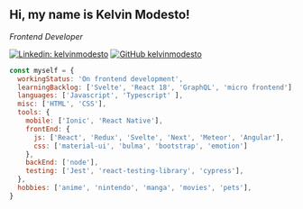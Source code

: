 <h2> Hi, my name is Kelvin Modesto! </h2>
<p><em>Frontend Developer</em></p>


[![Linkedin: kelvinmodesto](https://img.shields.io/badge/-kelvinmodesto-blue?style=flat-square&logo=Linkedin&logoColor=white&link=https://www.linkedin.com/in/kelvinmodesto/)](https://www.linkedin.com/in/kelvinmodesto/)
[![GitHub kelvinmodesto](https://img.shields.io/github/followers/kelvinmodesto?label=follow&style=social)](https://github.com/kelvinmodesto)

```javascript
const myself = {
  workingStatus: 'On frontend development',
  learningBacklog: ['Svelte', 'React 18', 'GraphQL', 'micro frontend'],
  languages: ['Javascript', 'Typescript' ],
  misc: ['HTML', 'CSS'],
  tools: {
    mobile: ['Ionic', 'React Native'],
    frontEnd: {
      js: ['React', 'Redux', 'Svelte', 'Next', 'Meteor', 'Angular'],
      css: ['material-ui', 'bulma', 'bootstrap', 'emotion']
    },
    backEnd: ['node'],
    testing: ['Jest', 'react-testing-library', 'cypress'],
  },
  hobbies: ['anime', 'nintendo', 'manga', 'movies', 'pets'],
}
```

